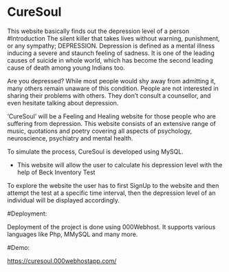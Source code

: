 # CureSoul
This website basically finds out the depression level of a person 
#Introduction
The silent killer that takes lives without warning, punishment, or any sympathy; DEPRESSION. Depression is defined as a mental illness inducing a severe and staunch feeling of sadness. It is one of the leading causes of suicide in whole world, which has become the second leading cause of death among young Indians too. 

Are you depressed? While most people would shy away from admitting it, many others remain unaware of this condition. People are not interested in sharing their problems with others. They don’t consult a counsellor, and even hesitate talking about depression.

‘CureSoul’ will be a Feeling and Healing website for those people who are suffering from depression.  This website consists of an extensive range of music, quotations and poetry covering all aspects of psychology, neuroscience, psychiatry and mental health. 

To simulate the process, CureSoul is developed using MySQL.
- This website will allow the user to calculate his depression level with the help of Beck Inventory Test
  
To explore the website the user has to first SignUp to the website and then attempt the test at a specific time interval, then the depression level of an individual will be displayed accordingly.


#Deployment:

Deployment of the project is done using 000Webhost. It supports various languages like Php, MMySQL and many more.


#Demo:

https://curesoul.000webhostapp.com/
